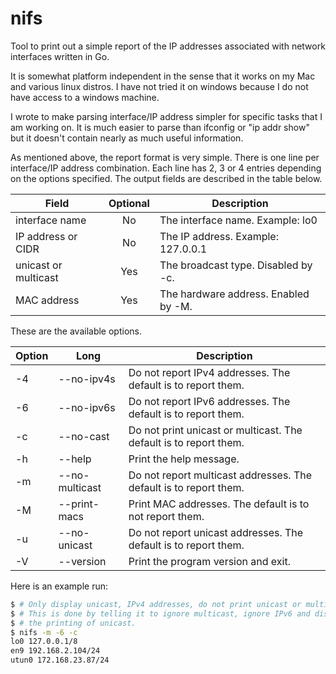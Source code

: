 # nifs
Tool to print out a simple report of the IP addresses associated with network interfaces written in Go.

It is somewhat platform independent in the sense that it works on my Mac and various linux distros. I have not tried it on windows because I do not have access to a windows machine.

I wrote to make parsing interface/IP address simpler for specific tasks that I am working on. It is much easier to parse than ifconfig or "ip addr show" but it doesn't contain nearly as much useful information.

As mentioned above, the report format is very simple. There is one line per interface/IP address combination. Each line has 2, 3 or 4 entries depending on the options specified. The output fields are described in the table below.

| Field | Optional | Description |
| ----- | :--------: | ----------- |
| interface name | No | The interface name. Example: lo0 |
| IP address or CIDR | No | The IP address. Example: 127.0.0.1 |
| unicast or multicast | Yes | The broadcast type. Disabled by -c. |
| MAC address | Yes | The hardware address. Enabled by -M. |

These are the available options.

| Option | Long | Description |
| ------ | ---- | ----------- |
| -4 | --no-ipv4s | Do not report IPv4 addresses. The default is to report them. |
| -6 | --no-ipv6s | Do not report IPv6 addresses. The default is to report them. |
| -c | --no-cast | Do not print unicast or multicast. The default is to report them. |
| -h | --help | Print the help message. |
| -m | --no-multicast | Do not report multicast addresses. The default is to report them. |
| -M | --print-macs | Print MAC addresses. The default is to not report them. |
| -u | --no-unicast | Do not report unicast addresses. The default is to report them. |
| -V | --version | Print the program version and exit. |


Here is an example run:

```bash
$ # Only display unicast, IPv4 addresses, do not print unicast or multicast.
$ # This is done by telling it to ignore multicast, ignore IPv6 and disable
$ # the printing of unicast.
$ nifs -m -6 -c
lo0 127.0.0.1/8
en9 192.168.2.104/24
utun0 172.168.23.87/24
```
